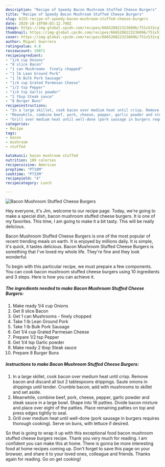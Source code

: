 ```yaml
---
description: "Recipe of Speedy Bacon Mushroom Stuffed Cheese Burgers"
title: "Recipe of Speedy Bacon Mushroom Stuffed Cheese Burgers"
slug: 6155-recipe-of-speedy-bacon-mushroom-stuffed-cheese-burgers
date: 2020-10-10T00:03:12.748Z
image: https://img-global.cpcdn.com/recipes/6665208223236096/751x532cq70/bacon-mushroom-stuffed-cheese-burgers-recipe-main-photo.jpg
thumbnail: https://img-global.cpcdn.com/recipes/6665208223236096/751x532cq70/bacon-mushroom-stuffed-cheese-burgers-recipe-main-photo.jpg
cover: https://img-global.cpcdn.com/recipes/6665208223236096/751x532cq70/bacon-mushroom-stuffed-cheese-burgers-recipe-main-photo.jpg
author: Miguel Guerrero
ratingvalue: 4.8
reviewcount: 19071
recipeingredient:
- "1/4 cup Onions"
- "8 slice Bacon"
- "1 can Mushrooms  finely chopped"
- "1 lb Lean Ground Pork"
- "1 lb Bulk Pork Sausage"
- "1/4 cup Grated Parmesan Cheese"
- "1/2 tsp Pepper"
- "1/4 tsp Garlic powder"
- "2 tbsp Steak sauce"
- "8 Burger Buns"
recipeinstructions:
- "In a large skillet, cook bacon over medium heat until crisp. Remove bacon and discard all but 2 tablespoons drippings. Saute onions in drippings until tender. Crumble bacon; add with mushrooms to skillet and set aside."
- "Meanwhile, combine beef, pork, cheese, pepper, garlic powder and steak sauce in a large bowl. Shape into 16 patties. Divide bacon mixture and place over eight of the patties. Place remaining patties on top and press edges tightly to seal."
- "Grill over medium heat until well-done (pork sausage in burgers requires thorough cooking). Serve on buns, with lettuce if desired."
categories:
- Recipe
tags:
- bacon
- mushroom
- stuffed

katakunci: bacon mushroom stuffed 
nutrition: 189 calories
recipecuisine: American
preptime: "PT18M"
cooktime: "PT33M"
recipeyield: "4"
recipecategory: Lunch

---
```



![Bacon Mushroom Stuffed Cheese Burgers](https://img-global.cpcdn.com/recipes/6665208223236096/751x532cq70/bacon-mushroom-stuffed-cheese-burgers-recipe-main-photo.jpg)

Hey everyone, it's Jim, welcome to our recipe page. Today, we're going to make a special dish, bacon mushroom stuffed cheese burgers. It is one of my favorites. This time, I am going to make it a bit tasty. This will be really delicious.

Bacon Mushroom Stuffed Cheese Burgers is one of the most popular of recent trending meals on earth. It is enjoyed by millions daily. It is simple, it's quick, it tastes delicious. Bacon Mushroom Stuffed Cheese Burgers is something that I've loved my whole life. They're fine and they look wonderful.




To begin with this particular recipe, we must prepare a few components. You can cook bacon mushroom stuffed cheese burgers using 10 ingredients and 3 steps. Here is how you can achieve it.

<!--inarticleads1-->

##### The ingredients needed to make Bacon Mushroom Stuffed Cheese Burgers:

1. Make ready 1/4 cup Onions
1. Get 8 slice Bacon
1. Get 1 can Mushrooms - finely chopped
1. Take 1 lb Lean Ground Pork
1. Take 1 lb Bulk Pork Sausage
1. Get 1/4 cup Grated Parmesan Cheese
1. Prepare 1/2 tsp Pepper
1. Get 1/4 tsp Garlic powder
1. Make ready 2 tbsp Steak sauce
1. Prepare 8 Burger Buns




<!--inarticleads2-->

##### Instructions to make Bacon Mushroom Stuffed Cheese Burgers:

1. In a large skillet, cook bacon over medium heat until crisp. Remove bacon and discard all but 2 tablespoons drippings. Saute onions in drippings until tender. Crumble bacon; add with mushrooms to skillet and set aside.
1. Meanwhile, combine beef, pork, cheese, pepper, garlic powder and steak sauce in a large bowl. Shape into 16 patties. Divide bacon mixture and place over eight of the patties. Place remaining patties on top and press edges tightly to seal.
1. Grill over medium heat until well-done (pork sausage in burgers requires thorough cooking). Serve on buns, with lettuce if desired.




So that is going to wrap it up with this exceptional food bacon mushroom stuffed cheese burgers recipe. Thank you very much for reading. I am confident you can make this at home. There is gonna be more interesting food at home recipes coming up. Don't forget to save this page on your browser, and share it to your loved ones, colleague and friends. Thanks again for reading. Go on get cooking!
